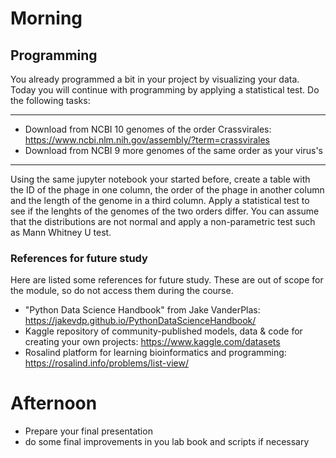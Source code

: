 # Morning

## Programming

You already programmed a bit in your project by visualizing your data. Today you will continue with programming by applying a statistical test. Do the following tasks:  

------

- Download from NCBI 10 genomes of the order Crassvirales: https://www.ncbi.nlm.nih.gov/assembly/?term=crassvirales
- Download from NCBI 9 more genomes of the same order as your virus's

-------

Using the same jupyter notebook your started before, create a table with the ID of the phage in one column, the order of the phage in another column and the length of the genome in a third column. Apply a statistical test to see if the lenghts of the genomes of the two orders differ. You can assume that the distributions are not normal and apply a non-parametric test such as Mann Whitney U test. 

### References for future study

Here are listed some references for future study. These are out of scope for the module, so do not access them during the course.  

- "Python Data Science Handbook" from Jake VanderPlas: https://jakevdp.github.io/PythonDataScienceHandbook/
- Kaggle repository of community-published models, data & code for creating your own projects:  https://www.kaggle.com/datasets
- Rosalind platform for learning bioinformatics and programming: https://rosalind.info/problems/list-view/

# Afternoon

- Prepare your final presentation
- do some final improvements in you lab book and scripts if necessary
